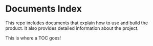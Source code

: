 # Documents Index

This repo includes documents that explain how to use and build the product. It also provides detailed information about the project.

This is where a TOC goes!